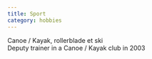 ```yaml
---
title: Sport
category: hobbies
---
```


Canoe / Kayak, rollerblade et ski<br />
Deputy trainer in a Canoe / Kayak club in 2003
